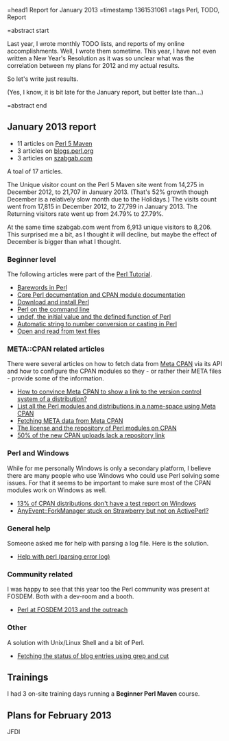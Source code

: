 =head1 Report for January 2013
=timestamp 1361531061
=tags Perl, TODO, Report

=abstract start

Last year, I wrote monthly TODO lists, and reports of my online accomplishments.
Well, I wrote them sometime. This year, I have not even written a New Year's Resolution as
it was so unclear what was the correlation between my plans for 2012 and my actual results.

So let's write just results.

(Yes, I know, it is  bit late for the January report, but better late than...)

=abstract end

<h2>January 2013 report</h2>

<ul>
<li>11 articles on <a href="http://perlmaven.com/">Perl 5 Maven</a></li>
<li>3 articles on <a href="http://blogs.perl.org/">blogs.perl.org</a></li>
<li>3 articles on <a href="http://szabgab.com/">szabgab.com</a></li>
</ul>

A toal of 17 articles.

The Unique visitor count on the Perl 5 Maven site went from 14,275 in December 2012, to 21,707 in January 2013.
(That's 52% growth though December is a relatively slow month due to the Holidays.)
The visits count went from 17,815 in December 2012, to 27,799 in January 2013.
The Returning visitors rate went up from 24.79% to 27.79%.

At the same time szabgab.com went from 6,913 unique visitors to 8,206. This surprised me a bit, as I thought it will
decline, but maybe the effect of December is bigger than what I thought.


<h3>Beginner level</h3>

The following articles were part of the <a href="http://perlmaven.com/perl-tutorial">Perl Tutorial</a>.

<ul>
<li><a href="http://perlmaven.com/barewords-in-perl">Barewords in Perl</a></li>
<li><a href="http://perlmaven.com/core-perl-documentation-cpan-module-documentation">Core Perl documentation and CPAN module documentation</a></li>
<li><a href="http://perlmaven.com/download-and-install-perl">Download and install Perl</a></li>
<li><a href="http://perlmaven.com/perl-on-the-command-line">Perl on the command line</a></li>
<li><a href="http://perlmaven.com/undef-and-defined-in-perl">undef, the initial value and the defined function of Perl</a></li>
<li><a href="http://perlmaven.com/automatic-value-conversion-or-casting-in-perl">Automatic string to number conversion or casting in Perl</a></li>
<li><a href="http://perlmaven.com/open-and-read-from-files">Open and read from text files</a></li>
</ul>


<h3>META::CPAN related articles</h3>

There were several articles on how to fetch data from <a href="http://metacpan.org/">Meta CPAN</a> via its API and how
to configure the CPAN modules so they - or rather their META files - provide some of the information.

<ul>
<li><a href="http://perlmaven.com/how-to-add-link-to-version-control-system-of-a-cpan-distributions">How to convince Meta CPAN to show a link to the version control system of a distribution?</a></li>
<li><a href="http://perlmaven.com/list-all-the-perl-modules-and-distributions-in-a-namespace-using-meta-cpan">List all the Perl modules and distributions in a name-space using Meta CPAN</a></li>
<li><a href="http://perlmaven.com/fetching-meta-data-from-meta-cpan">Fetching META data from Meta CPAN</a></li>
<li><a href="http://szabgab.com/license-and-repository-of-cpan-packages.html">The license and the repository of Perl modules on CPAN</a></li>
<li><a href="http://blogs.perl.org/users/gabor_szabo/2013/01/50-of-the-new-cpan-uploads-lack-a-repository-link.html">50%
of the new CPAN uploads lack a repository link</a></li>
</ul>

<h3>Perl and Windows</h3>

While for me personally Windows is only a secondary platform, I believe there are many people who use Windows who could
use Perl solving some issues. For that it seems to be important to make sure most of the CPAN modules work on Windows as
well.

<ul>
<li><a href="http://blogs.perl.org/users/gabor_szabo/2013/01/13-of-cpan-distributions-dont-have-a-test-report-on-windows.html">13%
of CPAN distributions don't have a test report on Windows</a></li>
<li><a href="http://blogs.perl.org/users/gabor_szabo/2013/01/anyeventforkmanager-stuck-on-strawberry-but-not-on-activeperl.html">AnyEvent::ForkManager stuck on Strawberry but not on ActivePerl?</a>
</ul>

<h3>General help</h3>

Someone asked me for help with parsing a log file. Here is the solution.
<ul>
<li><a href="http://perlmaven.com/parsing-error-log">Help with perl (parsing error log)</a></li>
</ul>


<h3>Community related</h3>

I was happy to see that this year too the Perl community was present at FOSDEM. Both with a dev-room and a booth.

<ul>
<li><a href="http://szabgab.com/perl-at-fosdem-2013-and-the-outreach.html">Perl at FOSDEM 2013 and the outreach</a></li>
</ul>


<h3>Other</h3>

A solution with Unix/Linux Shell and a bit of Perl.

<ul>
<li><a href="http://szabgab.com/fetching-the-status-of-blog-entries.html">Fetching the status of blog entries using grep and cut</a>
</li>
</ul>

<h2>Trainings</h2>

I had 3 on-site training days running a <b>Beginner Perl Maven</b> course.

<h2>Plans for February 2013</h2>

JFDI

<!-- perl5maven.com links replaced by perlmaven.com links -->

